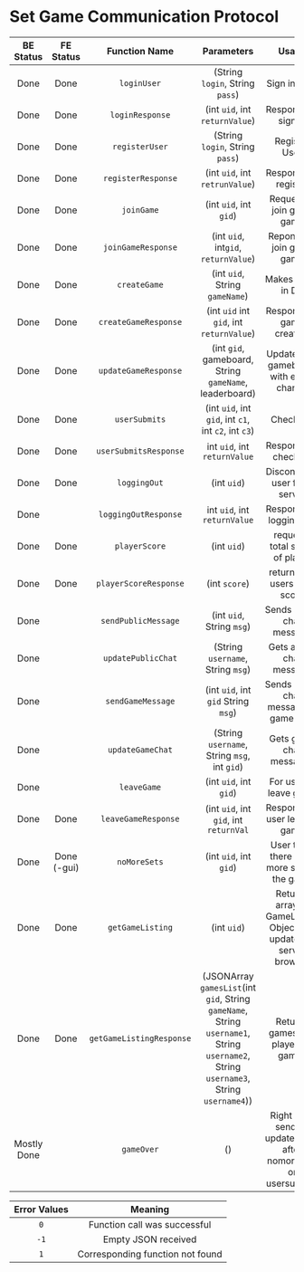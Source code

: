 # Set Game Communication Protocol

| BE Status | FE Status | Function Name   | Parameters                 | Usage             | Direction |
|:---------:|:---------:|:---------------:|:--------------------------:|:-----------------:|:---------:|
| Done | Done | `loginUser`     | (String `login`, String `pass`) | Sign in User      | C --> S    |
| Done | Done | `loginResponse` | (int `uid`, int `returnValue`)|  Response to sign in | S --> C |
| Done | Done | `registerUser`  | (String `login`, String `pass`)| Register User     | C --> S    |
| Done | Done | `registerResponse` | (int `uid`, int `retrunValue`)| Response to register | S --> C
| Done | Done | `joinGame`    | (int `uid`, int `gid`)    | Request to join given game    | C --> S|
| Done | Done |`joinGameResponse`| (int `uid`, int`gid`, `returnValue`)| Reponse to join given game| S-->C|
| Done | Done | `createGame`    | (int `uid`, String `gameName`) |  Makes game in DB  | C --> S    |
| Done | Done | `createGameResponse` | (int `uid` int `gid`, int `returnValue`) | Response to game creation | S --> C  |
| Done | Done | `updateGameResponse` | (int `gid`, gameboard, String `gameName`, leaderboard) | Updates the gameboard with every change | S --> C |
| Done | Done | `userSubmits`| (int `uid`, int `gid`, int `c1`, int `c2`, int `c3`) | Check set | C --> S|
| Done | Done | `userSubmitsResponse` | int `uid`, int `returnValue` | Response to checkset | S --> C |
| Done | Done | `loggingOut`	  | (int `uid`)	| Disconnects user from server | C --> S |
| Done | | `loggingOutResponse` | int `uid`, int `returnValue` | Response to logging out | S --> C |
| Done | Done | `playerScore` | (int `uid`)   | requests total score of player    | C --> S|
| Done | Done | `playerScoreResponse` | (int `score`) | returns the users total score | S --> C |
| Done | | `sendPublicMessage` | (int `uid`, String `msg`) | Sends a new chat message | C --> S |
| Done | | `updatePublicChat`    | (String `username`, String `msg`) | Gets a new chat message | S --> C|
| Done | | `sendGameMessage` | (int `uid`, int `gid` String `msg`) | Sends a new chat message to game chat| C --> S |
| Done | | `updateGameChat`    | (String `username`, String `msg`, int `gid`) | Gets game chat messages| S --> C|
| Done |  |`leaveGame`|(int `uid`, int `gid`) |For user to leave game| C --> S|
| Done | Done |`leaveGameResponse`|(int `uid`, int `gid`, int `returnVal` |Response to user leaving game| C --> S|
| Done | Done (-gui) |`noMoreSets`|(int `uid`, int `gid`) |User think there is no more sets in the game|C --> S|
| Done | Done | `getGameListing`  | (int `uid`)  | Returns array of GameListing Objects To update the server browser| C --> S |
| Done | Done |`getGameListingResponse` | (JSONArray `gamesList`(int `gid`, String `gameName`, String `username1`, String `username2`, String `username3`, String `username4`)) | Returns games and players in games| S--> C|
| Mostly Done| | `gameOver` | () | Right after sending updateboard after nomoresets or usersubmits | S --> C |


| Error Values    | Meaning                          |
|:---------------:|:--------------------------------:|
|      `0`        | Function call was successful     |
|      `-1`       | Empty JSON received              |
|      `1`        | Corresponding function not found |
